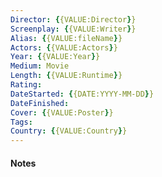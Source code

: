 ```yaml
---
Director: {{VALUE:Director}}
Screenplay: {{VALUE:Writer}}
Alias: {{VALUE:fileName}}
Actors: {{VALUE:Actors}}
Year: {{VALUE:Year}}
Medium: Movie
Length: {{VALUE:Runtime}}
Rating: 
DateStarted: {{DATE:YYYY-MM-DD}}
DateFinished: 
Cover: {{VALUE:Poster}}
Tags: 
Country: {{VALUE:Country}}
---
```

#### Notes